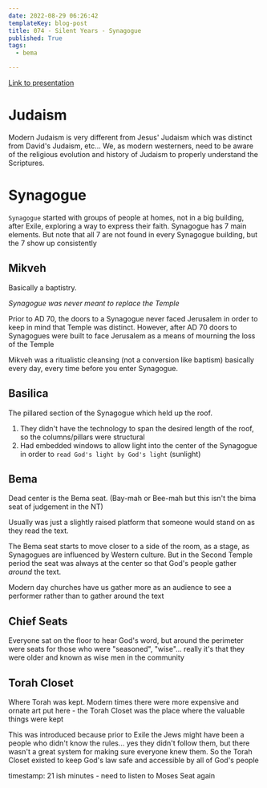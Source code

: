 ```yaml
---
date: 2022-08-29 06:26:42
templateKey: blog-post
title: 074 - Silent Years - Synagogue
published: True
tags:
  - bema

---
```


[Link to presentation](https://bemadiscipleship.s3.us-east-2.amazonaws.com/BEMA+074+Silent+Years+Synagogue-v2.pdf)

# Judaism

Modern Judaism is very different from Jesus' Judaism which was distinct from
David's Judaism, etc... We, as modern westerners, need to be aware of the
religious evolution and history of Judaism to properly understand the
Scriptures.

# Synagogue

`Synagogue` started with groups of people at homes, not in a big building,
after Exile, exploring a way to express their faith. Synagogue has 7 main
elements. But note that all 7 are not found in every Synagogue building, but
the 7 show up consistently

## Mikveh

Basically a baptistry.

_Synagogue was never meant to replace the Temple_

Prior to AD 70, the doors to a Synagogue never faced Jerusalem in order to keep
in mind that Temple was distinct. However, after AD 70 doors to Synagogues were
built to face Jerusalem as a means of mourning the loss of the Temple

Mikveh was a ritualistic cleansing (not a conversion like baptism) basically
every day, every time before you enter Synagogue.

## Basilica

The pillared section of the Synagogue which held up the roof.

1. They didn't have the technology to span the desired length of the roof, so the columns/pillars were structural
2. Had embedded windows to allow light into the center of the Synagogue in order to `read God's light by God's light` (sunlight)

## Bema

Dead center is the Bema seat. (Bay-mah or Bee-mah but this isn't the bima seat of judgement in the NT)

Usually was just a slightly raised platform that someone would stand on as they read the text. 

The Bema seat starts to move closer to a side of the room, as a stage, as
Synagogues are influenced by Western culture. But in the Second Temple period
the seat was always at the center so that God's people gather _around_ the
text.

Modern day churches have us gather more as an audience to see a performer
rather than to gather around the text

## Chief Seats

Everyone sat on the floor to hear God's word, but around the perimeter were
seats for those who were "seasoned", "wise"... really it's that they were older
and known as wise men in the community

## Torah Closet

Where Torah was kept. Modern times there were more expensive and ornate art put
here - the Torah Closet was the place where the valuable things were kept

This was introduced because prior to Exile the Jews might have been a people
who didn't know the rules... yes they didn't follow them, but there wasn't a
great system for making sure everyone knew them. So the Torah Closet existed to
keep God's law safe and accessible by all of God's people

timestamp: 21 ish minutes - need to listen to Moses Seat again




